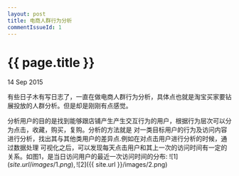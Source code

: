 ```yaml
---
layout: post
title: 电商人群行为分析
commentIssueId: 1
---
```


{{ page.title }}
================

<p class="meta">14 Sep 2015 </p>

有些日子木有写日志了，一直在做电商人群行为分析，具体点也就是淘宝买家要钻展投放的人群分析。但是却是刚刚有点感觉。

分析用户的目的是找到能够跟店铺产生产生交互行为的用户，根据行为层次可以分为点击，收藏，购买，复购。分析的方法就是
对一类目标用户的行为及访问内容进行分析，找出其与其他类用户的差异点.例如在对点击用户进行分析的时候，通过数据处理
可视化之后，可以发现每天点击用户和其上一次的访问时间有一定的关系。如图1，是当日访问用户的最近一次访问时间的分布:
 ![1](${{ site.url }}/images/1.png)
 ,
 ![2](${{ site.url }}/images/2.png)
